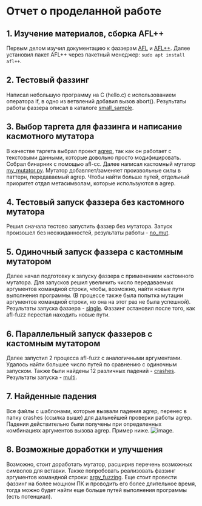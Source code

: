 # Отчет о проделанной работе
## 1. Изучение материалов, сборка AFL++
Первым делом изучил документацию к фаззерам [AFL](https://github.com/google/AFL) и [AFL++](https://github.com/AFLplusplus/AFLplusplus). Далее установил пакет AFL++ через пакетный менеджер: ```sudo apt install afl++```.
## 2. Тестовый фаззинг
Написал небольшую программу на C (hello.c) с использованием оператора if, в одно из ветвлений добавил вызов abort(). Результаты работы фаззера описал в каталоге [small_sample](https://github.com/themaestr00/fuzz_task/tree/main/small_sample).
## 3. Выбор таргета для фаззинга и написание касмотного мутатора
В качестве таргета выбрал проект [agrep](https://github.com/Wikinaut/agrep), так как он работает с текстовыми данными, которые довольно просто модифицировать. Собрал бинарник с помощью afl-cc. Далее написал кастомный мутатор [my_mutator.py](https://github.com/themaestr00/fuzz_task/tree/main/my_mutator). Мутатор добавляет/заменяет произвольные силы в паттерн, передаваемый agrep. Чтобы найти больше путей, отдельный приоритет отдал метасимволам, которые используются в agrep.
## 4. Тестовый запуск фаззера без кастомного мутатора
Решил сначала тестово запустить фаззер без мутатора. Запуск произошел без неожиданностей, результаты работы - [no_mut](https://github.com/themaestr00/fuzz_task/tree/main/no_mut).
## 5. Одиночный запуск фаззера с кастомным мутатором
Далее начал подготовку к запуску фаззера с применением кастомного мутатора. Для запусков решил увеличить число передаваемых аргументов командной строки, чтобы, возможно, найти новые пути выполнения программы. (В процессе также была попытка мутации аргументов командной строки, но она на этот раз не была успешной). Результаты запуска фаззера - [single](https://github.com/themaestr00/fuzz_task/tree/main/single). Фаззинг остановил после того, как afl-fuzz перестал находить новые пути.
## 6. Параллельный запуск фаззеров с кастомным мутатором
Далее запустил 2 процесса afl-fuzz с аналогичными аргументами. Удалось найти большее число путей по сравнению с одиночным запуском. Также были найдены 12 различных падений - [crashes](https://github.com/themaestr00/fuzz_task/tree/main/crashes). Результаты запуска - [multi](https://github.com/themaestr00/fuzz_task/tree/main/multi).
## 7. Найденные падения
Все файлы с шаблонами, которые вызвали падения agrep, перенес в папку crashes (ссылка выше) для дальнейшей проверки работы agrep. Падения действительно были получены при определенных комбинациях аргументов вызова agrep. Пример ниже. ![image](https://github.com/user-attachments/assets/6d5d97bc-f66c-4c32-9fb3-e6e1d2758805).
## 8. Возможные доработки и улучшения
Возможно, стоит доработать мутатор, расширив перечень возможных символов для вставки. Также попробовать реализовать фаззинг аргументов командной строки: [argv_fuzzing](https://github.com/google/AFL/tree/master/experimental/argv_fuzzing). Еще стоит провести фаззинг на более мощном ПК и проводить его более длительное время, тогда можно будет найти еще больше путей выполнения программы (есть потенциал).
